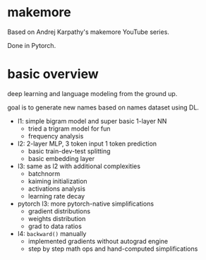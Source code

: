 # makemore
Based on Andrej Karpathy's makemore YouTube series.

Done in Pytorch.

# basic overview
deep learning and language modeling from the ground up.

goal is to generate new names based on names dataset using DL.

- l1: simple bigram model and super basic 1-layer NN 
  - tried a trigram model for fun
  - frequency analysis
- l2: 2-layer MLP, 3 token input 1 token prediction
  - basic train-dev-test splitting
  - basic embedding layer
- l3: same as l2 with additional complexities
  - batchnorm
  - kaiming initialization
  - activations analysis
  - learning rate decay
- pytorch l3: more pytorch-native simplifications
  - gradient distributions
  - weights distribution
  - grad to data ratios
- l4: `backward()` manually
  - implemented gradients without autograd engine
  - step by step math ops and hand-computed simplifications